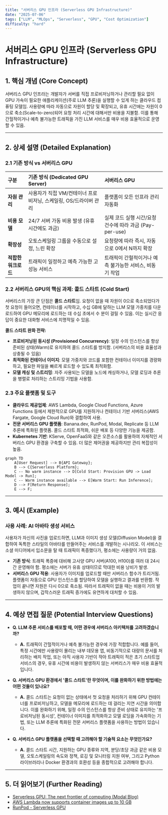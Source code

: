 ```yaml
---
title: "서버리스 GPU 인프라 (Serverless GPU Infrastructure)"
date: "2025-07-06"
tags: ["LLM", "MLOps", "Serverless", "GPU", "Cost Optimization"]
difficulty: "hard"
---
```


# 서버리스 GPU 인프라 (Serverless GPU Infrastructure)

## 1. 핵심 개념 (Core Concept)

서버리스 GPU 인프라는 개발자가 서버를 직접 프로비저닝하거나 관리할 필요 없이 GPU 가속이 필요한 애플리케이션(주로 LLM 추론)을 실행할 수 있게 하는 클라우드 컴퓨팅 모델임. 사용량에 따라 자동으로 자원이 할당 및 확장되고, 유휴 시간에는 자원이 0으로 축소(Scale-to-zero)되어 요청 처리 시간에 대해서만 비용을 지불함. 이를 통해 간헐적이거나 예측 불가능한 트래픽을 가진 LLM 서비스를 매우 비용 효율적으로 운영할 수 있음.

---

## 2. 상세 설명 (Detailed Explanation)

### 2.1 기존 방식 vs 서버리스 GPU

| 구분 | 기존 방식 (Dedicated GPU Server) | 서버리스 GPU | 
| :--- | :--- | :--- |
| **자원 관리** | 사용자가 직접 VM/컨테이너 프로비저닝, 스케일링, OS/드라이버 관리 | 플랫폼이 모든 인프라 관리 자동화 |
| **비용 모델** | 24/7 서버 가동 비용 발생 (유휴 시간에도 과금) | 실제 코드 실행 시간/요청 건수에 따라 과금 (Pay-per-use) |
| **확장성** | 오토스케일링 그룹을 수동으로 설정, 느린 확장 | 요청량에 따라 즉시, 자동으로 0에서 N까지 확장 |
| **적합한 워크로드** | 트래픽이 일정하고 예측 가능한 고성능 서비스 | 트래픽이 간헐적이거나 예측 불가능한 서비스, 비동기 작업 |

### 2.2 서버리스 GPU의 핵심 과제: 콜드 스타트 (Cold Start)

서버리스의 가장 큰 단점은 **콜드 스타트**임. 요청이 없을 때 자원이 0으로 축소되었다가 첫 요청이 들어오면, 컨테이너를 시작하고, 수십 GB에 달하는 LLM 모델 가중치를 다운로드하여 GPU 메모리에 로드하는 데 수십 초에서 수 분이 걸릴 수 있음. 이는 실시간 응답이 중요한 대화형 서비스에 치명적일 수 있음.

**콜드 스타트 완화 전략:**
*   **프로비저닝된 동시성 (Provisioned Concurrency)**: 일정 수의 인스턴스를 항상 준비된 상태(Warm)로 유지하여 콜드 스타트를 방지함. (서버리스의 비용 효율성과 상충될 수 있음)
*   **최적화된 컨테이너 이미지**: 모델 가중치와 코드를 포함한 컨테이너 이미지를 경량화하고, 필요한 파일을 빠르게 로드할 수 있도록 최적화함.
*   **모델 캐싱 및 스트리밍**: 자주 사용되는 모델을 노드에 캐싱하거나, 모델 로딩과 추론을 병렬로 처리하는 스트리밍 기법을 사용함.

### 2.3 주요 플랫폼 및 도구

*   **클라우드 제공업체**: AWS Lambda, Google Cloud Functions, Azure Functions 등에서 제한적으로 GPU를 지원하거나 컨테이너 기반 서버리스(AWS Fargate, Google Cloud Run)와 결합하여 사용.
*   **전문 서버리스 GPU 플랫폼**: Banana.dev, RunPod, Modal, Replicate 등 LLM 추론에 특화된 플랫폼. 콜드 스타트 최적화, 쉬운 배포 등 다양한 기능을 제공함.
*   **Kubernetes 기반**: KServe, OpenFaaS와 같은 오픈소스를 활용하여 자체적인 서버리스 GPU 환경을 구축할 수 있음. 더 많은 제어권을 제공하지만 관리 복잡성이 높음.

```mermaid
graph TD
    A[User Request] --> B{API Gateway};
    B --> C{Serverless Platform};
    C -- No warm instance --> D[Cold Start: Provision GPU -> Load Model -> Run];
    C -- Warm instance available --> E[Warm Start: Run Inference];
    D --> F[Return Response];
    E --> F;
```

---

## 3. 예시 (Example)

### 사용 사례: AI 아바타 생성 서비스

사용자가 자신의 사진을 업로드하면, LLM과 이미지 생성 모델(Diffusion Model)을 결합하여 독특한 스타일의 아바타를 만들어주는 서비스를 개발하는 시나리오. 이 서비스는 소셜 미디어에서 입소문을 탈 때 트래픽이 폭증했다가, 평소에는 사용량이 거의 없음.

*   **기존 방식**: 트래픽 폭증에 대비해 고사양 GPU 서버(A100, H100)를 여러 대 24시간 운영해야 함. 평소에는 서버가 유휴 상태이므로 막대한 비용 낭비가 발생.
*   **서버리스 GPU 적용**: 사용자가 이미지를 업로드할 때만 서버리스 함수가 트리거됨. 플랫폼이 자동으로 GPU 인스턴스를 할당하여 모델을 실행하고 결과를 반환함. 작업이 끝나면 자원은 다시 0으로 축소됨. 따라서 트래픽이 없을 때는 비용이 거의 발생하지 않으며, 갑작스러운 트래픽 증가에도 유연하게 대처할 수 있음.

---

## 4. 예상 면접 질문 (Potential Interview Questions)

*   **Q. LLM 추론 서비스를 배포할 때, 어떤 경우에 서버리스 아키텍처를 고려하겠습니까?**
    *   **A.** 트래픽이 간헐적이거나 예측 불가능한 경우에 가장 적합합니다. 예를 들어, 특정 시간에만 사용량이 몰리는 내부 데모용 앱, 비동기적으로 대량의 문서를 처리하는 배치 작업, 또는 아직 사용자 기반이 작아 트래픽이 적은 초기 스타트업 서비스의 경우, 유휴 시간에 비용이 발생하지 않는 서버리스가 매우 비용 효율적입니다.

*   **Q. 서버리스 GPU 환경에서 '콜드 스타트'란 무엇이며, 이를 완화하기 위한 방법에는 어떤 것들이 있나요?**
    *   **A.** 콜드 스타트는 요청이 없는 상태에서 첫 요청을 처리하기 위해 GPU 컨테이너를 프로비저닝하고, 모델을 메모리에 로드하는 데 걸리는 지연 시간을 의미합니다. 이를 완화하기 위해, 일정 수의 인스턴스를 항상 준비 상태로 유지하는 '프로비저닝된 동시성', 컨테이너 이미지를 최적화하고 모델 로딩을 가속화하는 기법, 또는 LLM 추론에 특화된 전문 서버리스 플랫폼을 사용하는 방법이 있습니다.

*   **Q. 서버리스 GPU 플랫폼을 선택할 때 고려해야 할 기술적 요소는 무엇인가요?**
    *   **A.** 콜드 스타트 시간, 지원하는 GPU 종류와 지역, 분당/초당 과금 같은 비용 모델, 오토스케일링의 속도와 정책, 로깅 및 모니터링 지원 여부, 그리고 Python 라이브러리나 Docker 환경과의 호환성 등을 종합적으로 고려해야 합니다.

---

## 5. 더 읽어보기 (Further Reading)

*   [Serverless GPU: The next frontier of computing (Modal Blog)](https://modal.com/blog/serverless-gpus)
*   [AWS Lambda now supports container images up to 10 GB](https://aws.amazon.com/about-aws/whats-new/2020/12/aws-lambda-now-supports-container-images-up-to-10-gb/)
*   [RunPod - Serverless GPU](https://www.runpod.io/serverless-gpu)